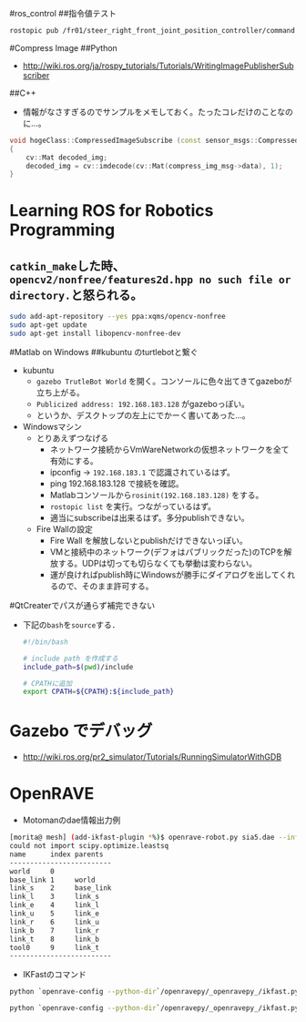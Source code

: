#ros_control
##指令値テスト
```bash
rostopic pub /fr01/steer_right_front_joint_position_controller/command std_msgs/Float64 -r 1 -- -1
```

#Compress Image
##Python
- http://wiki.ros.org/ja/rospy_tutorials/Tutorials/WritingImagePublisherSubscriber

##C++
- 情報がなさすぎるのでサンプルをメモしておく。たったコレだけのことなのに…。
```cpp
void hogeClass::CompressedImageSubscribe (const sensor_msgs::CompressedImagePtr & compress_img_msg)
{
    cv::Mat decoded_img;
    decoded_img = cv::imdecode(cv::Mat(compress_img_msg->data), 1);
}
```

# Learning ROS for Robotics Programming
## `catkin_make`した時、`opencv2/nonfree/features2d.hpp no such file or directory.`と怒られる。
```bash
sudo add-apt-repository --yes ppa:xqms/opencv-nonfree
sudo apt-get update
sudo apt-get install libopencv-nonfree-dev
```

#Matlab on Windows
##kubuntu のturtlebotと繋ぐ
- kubuntu
  - `gazebo TrutleBot World` を開く。コンソールに色々出てきてgazeboが立ち上がる。
  - `Publicized address: 192.168.183.128` がgazeboっぽい。
  - というか、デスクトップの左上にでかーく書いてあった…。
- Windowsマシン
  - とりあえずつなげる
    - ネットワーク接続からVmWareNetworkの仮想ネットワークを全て有効にする。
    - ipconfig -> `192.168.183.1` で認識されているはず。
    - ping 192.168.183.128 で接続を確認。
    - Matlabコンソールから`rosinit(192.168.183.128)` をする。
    - `rostopic list` を実行。つながっているはず。
    - 適当にsubscribeは出来るはず。多分publishできない。
  - Fire Wallの設定
      - Fire Wall を解放しないとpublishだけできないっぽい。
      - VMと接続中のネットワーク(デフォはパブリックだった)のTCPを解放する。UDPは切っても切らなくても挙動は変わらない。
      - 運が良ければpublish時にWindowsが勝手にダイアログを出してくれるので、そのまま許可する。

#QtCreaterでパスが通らず補完できない
- 下記の`bash`を`source`する．
  ```bash
  #!/bin/bash

  # include path を作成する
  include_path=$(pwd)/include
  
  # CPATHに追加
  export CPATH=${CPATH}:${include_path}
  ```

# Gazebo でデバッグ
- http://wiki.ros.org/pr2_simulator/Tutorials/RunningSimulatorWithGDB

# OpenRAVE
- Motomanのdae情報出力例
```bash
[morita@ mesh] (add-ikfast-plugin *%)$ openrave-robot.py sia5.dae --info links
could not import scipy.optimize.leastsq
name      index parents  
-------------------------
world     0              
base_link 1     world    
link_s    2     base_link
link_l    3     link_s   
link_e    4     link_l   
link_u    5     link_e   
link_r    6     link_u   
link_b    7     link_r   
link_t    8     link_b   
tool0     9     link_t   
-------------------------

```

- IKFastのコマンド
```bash
python `openrave-config --python-dir`/openravepy/_openravepy_/ikfast.py --robot=sia5.dae --iktype=transform6d --baselink=2 --eelink=9 --freeindex=5 --savefile=output_ikfast92.cpp
```

```bash
python `openrave-config --python-dir`/openravepy/_openravepy_/ikfast.py --robot=sia5.dae --iktype=transform6d --baselink=1 --eelink=7 --savefile=output_ikfast61.cpp
```
